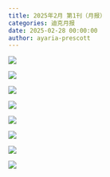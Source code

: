 ```yaml
---
title: 2025年2月 第1刊（月报）
categories: 迪克月报
date: 2025-02-28 00:00:00
author: ayaria-prescott
---
```


![](0.JPG)

![](1.JPG)

![](2.JPG)

![](3.JPG)

![](4.JPG)

![](5.JPG)

![](6.JPG)

![](7.JPG)